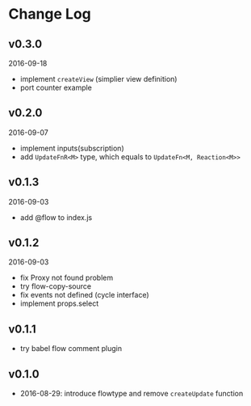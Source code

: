 # Change Log

## v0.3.0

2016-09-18

- implement `createView` (simplier view definition)
- port counter example

## v0.2.0

2016-09-07

- implement inputs(subscription)
- add `UpdateFnR<M>` type, which equals to `UpdateFn<M, Reaction<M>>`

## v0.1.3

2016-09-03

- add @flow to index.js

## v0.1.2

2016-09-03

- fix Proxy not found problem
- try flow-copy-source
- fix events not defined (cycle interface)
- implement props.select

## v0.1.1

- try babel flow comment plugin

## v0.1.0

- 2016-08-29: introduce flowtype and remove `createUpdate` function

